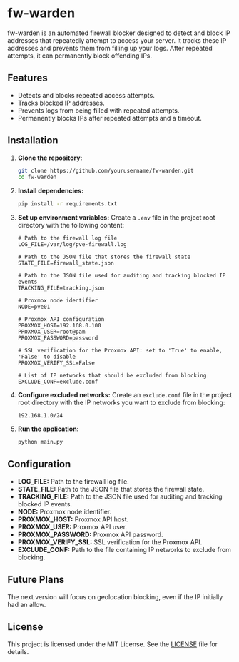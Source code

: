 # fw-warden

fw-warden is an automated firewall blocker designed to detect and block IP addresses that repeatedly attempt to access your server. It tracks these IP addresses and prevents them from filling up your logs. After repeated attempts, it can permanently block offending IPs.

## Features
- Detects and blocks repeated access attempts.
- Tracks blocked IP addresses.
- Prevents logs from being filled with repeated attempts.
- Permanently blocks IPs after repeated attempts and a timeout.

## Installation

1. **Clone the repository:**
    ```sh
    git clone https://github.com/yourusername/fw-warden.git
    cd fw-warden
    ```

2. **Install dependencies:**
    ```sh
    pip install -r requirements.txt
    ```

3. **Set up environment variables:**
    Create a `.env` file in the project root directory with the following content:
    ```properties
    # Path to the firewall log file
    LOG_FILE=/var/log/pve-firewall.log

    # Path to the JSON file that stores the firewall state
    STATE_FILE=firewall_state.json

    # Path to the JSON file used for auditing and tracking blocked IP events
    TRACKING_FILE=tracking.json

    # Proxmox node identifier
    NODE=pve01

    # Proxmox API configuration
    PROXMOX_HOST=192.168.0.100
    PROXMOX_USER=root@pam
    PROXMOX_PASSWORD=password

    # SSL verification for the Proxmox API: set to 'True' to enable, 'False' to disable
    PROXMOX_VERIFY_SSL=False

    # List of IP networks that should be excluded from blocking
    EXCLUDE_CONF=exclude.conf
    ```

4. **Configure excluded networks:**
    Create an `exclude.conf` file in the project root directory with the IP networks you want to exclude from blocking:
    ```properties
    192.168.1.0/24
    ```

5. **Run the application:**
    ```sh
    python main.py
    ```

## Configuration

- **LOG_FILE:** Path to the firewall log file.
- **STATE_FILE:** Path to the JSON file that stores the firewall state.
- **TRACKING_FILE:** Path to the JSON file used for auditing and tracking blocked IP events.
- **NODE:** Proxmox node identifier.
- **PROXMOX_HOST:** Proxmox API host.
- **PROXMOX_USER:** Proxmox API user.
- **PROXMOX_PASSWORD:** Proxmox API password.
- **PROXMOX_VERIFY_SSL:** SSL verification for the Proxmox API.
- **EXCLUDE_CONF:** Path to the file containing IP networks to exclude from blocking.

## Future Plans

The next version will focus on geolocation blocking, even if the IP initially had an allow.

## License

This project is licensed under the MIT License. See the [LICENSE](LICENSE) file for details.
